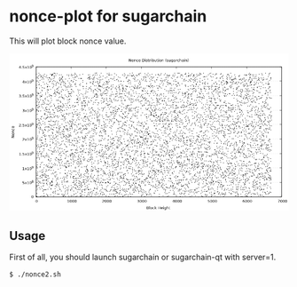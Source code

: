nonce-plot for sugarchain
==========

This will plot block nonce value.

![alt text](https://github.com/cryptozeny/nonce-plot/blob/master/screenshot-sugarchain.png)

Usage
-----

First of all, you should launch sugarchain or sugarchain-qt with server=1.

```
$ ./nonce2.sh
```

